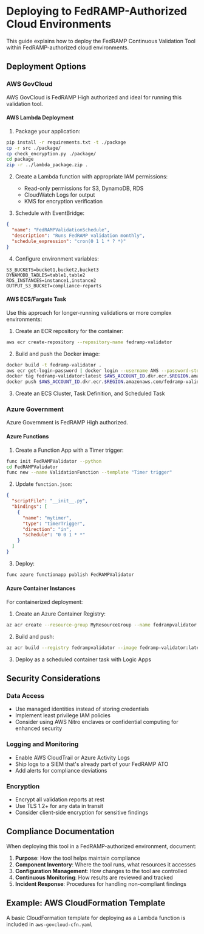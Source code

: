 # Deploying to FedRAMP-Authorized Cloud Environments

This guide explains how to deploy the FedRAMP Continuous Validation Tool within FedRAMP-authorized cloud environments.

## Deployment Options

### AWS GovCloud

AWS GovCloud is FedRAMP High authorized and ideal for running this validation tool.

#### AWS Lambda Deployment

1. Package your application:
```bash
pip install -r requirements.txt -t ./package
cp -r src ./package/
cp check_encryption.py ./package/
cd package
zip -r ../lambda_package.zip .
```

2. Create a Lambda function with appropriate IAM permissions:
   - Read-only permissions for S3, DynamoDB, RDS
   - CloudWatch Logs for output
   - KMS for encryption verification

3. Schedule with EventBridge:
```json
{
  "name": "FedRAMPValidationSchedule",
  "description": "Runs FedRAMP validation monthly",
  "schedule_expression": "cron(0 1 1 * ? *)"
}
```

4. Configure environment variables:
```
S3_BUCKETS=bucket1,bucket2,bucket3
DYNAMODB_TABLES=table1,table2
RDS_INSTANCES=instance1,instance2
OUTPUT_S3_BUCKET=compliance-reports
```

#### AWS ECS/Fargate Task

Use this approach for longer-running validations or more complex environments:

1. Create an ECR repository for the container:
```bash
aws ecr create-repository --repository-name fedramp-validator
```

2. Build and push the Docker image:
```bash
docker build -t fedramp-validator .
aws ecr get-login-password | docker login --username AWS --password-stdin $AWS_ACCOUNT_ID.dkr.ecr.$REGION.amazonaws.com
docker tag fedramp-validator:latest $AWS_ACCOUNT_ID.dkr.ecr.$REGION.amazonaws.com/fedramp-validator:latest
docker push $AWS_ACCOUNT_ID.dkr.ecr.$REGION.amazonaws.com/fedramp-validator:latest
```

3. Create an ECS Cluster, Task Definition, and Scheduled Task

### Azure Government

Azure Government is FedRAMP High authorized.

#### Azure Functions

1. Create a Function App with a Timer trigger:
```bash
func init FedRAMPValidator --python
cd FedRAMPValidator
func new --name ValidationFunction --template "Timer trigger"
```

2. Update `function.json`:
```json
{
  "scriptFile": "__init__.py",
  "bindings": [
    {
      "name": "mytimer",
      "type": "timerTrigger",
      "direction": "in",
      "schedule": "0 0 1 * *"
    }
  ]
}
```

3. Deploy:
```bash
func azure functionapp publish FedRAMPValidator
```

#### Azure Container Instances

For containerized deployment:

1. Create an Azure Container Registry:
```bash
az acr create --resource-group MyResourceGroup --name fedrampvalidator --sku Basic
```

2. Build and push:
```bash
az acr build --registry fedrampvalidator --image fedramp-validator:latest .
```

3. Deploy as a scheduled container task with Logic Apps

## Security Considerations

### Data Access

- Use managed identities instead of storing credentials
- Implement least privilege IAM policies
- Consider using AWS Nitro enclaves or confidential computing for enhanced security

### Logging and Monitoring

- Enable AWS CloudTrail or Azure Activity Logs
- Ship logs to a SIEM that's already part of your FedRAMP ATO
- Add alerts for compliance deviations

### Encryption

- Encrypt all validation reports at rest
- Use TLS 1.2+ for any data in transit
- Consider client-side encryption for sensitive findings

## Compliance Documentation

When deploying this tool in a FedRAMP-authorized environment, document:

1. **Purpose**: How the tool helps maintain compliance
2. **Component Inventory**: Where the tool runs, what resources it accesses
3. **Configuration Management**: How changes to the tool are controlled
4. **Continuous Monitoring**: How results are reviewed and tracked
5. **Incident Response**: Procedures for handling non-compliant findings

## Example: AWS CloudFormation Template

A basic CloudFormation template for deploying as a Lambda function is included in `aws-govcloud-cfn.yaml`